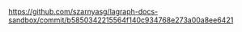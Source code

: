 <https://github.com/szarnyasg/lagraph-docs-sandbox/commit/b5850342215564f140c934768e273a00a8ee6421>
